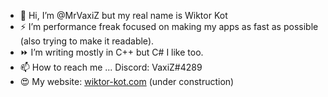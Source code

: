 - 👋 Hi, I’m @MrVaxiZ but my real name is Wiktor Kot                                                                                                                         
- ⚡  I’m performance freak focused on making my apps as fast as possible (also trying to make it readable).
- ⏩ I’m writing mostly in C++ but C# I like too.
- 📫 How to reach me ... Discord: VaxiZ#4289 
- :heart_eyes: My website: [wiktor-kot.com](https://wiktor-kot.com/) (under construction)
